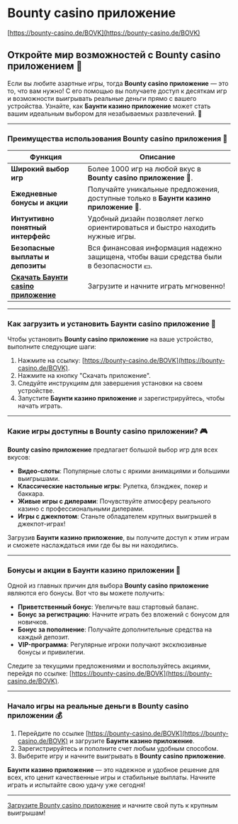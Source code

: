 # Bounty casino приложение

[https://bounty-casino.de/BOVK](https://bounty-casino.de/BOVK)

## Откройте мир возможностей с Bounty casino приложением 🎰

Если вы любите азартные игры, тогда **Bounty casino приложение** — это то, что вам нужно! С его помощью вы получаете доступ к десяткам игр и возможности выигрывать реальные деньги прямо с вашего устройства. Узнайте, как **Баунти казино приложение** может стать вашим идеальным выбором для незабываемых развлечений. 🎉

---

### Преимущества использования Bounty casino приложения 💎

| Функция                            | Описание                                                                                         |
|------------------------------------|--------------------------------------------------------------------------------------------------|
| **Широкий выбор игр**              | Более 1000 игр на любой вкус в **Bounty casino приложение** 🎲.                                    |
| **Ежедневные бонусы и акции**      | Получайте уникальные предложения, доступные только в **Баунти казино приложение** 🎁.             |
| **Интуитивно понятный интерфейс**  | Удобный дизайн позволяет легко ориентироваться и быстро находить нужные игры.                   |
| **Безопасные выплаты и депозиты**  | Вся финансовая информация надежно защищена, чтобы ваши средства были в безопасности 💵.         |
| [**Скачать Баунти casino приложение**](https://bounty-casino.de/BOVK) | Загрузите и начните играть мгновенно!                                                         |

---

### Как загрузить и установить Баунти casino приложение 📲

Чтобы установить **Bounty casino приложение** на ваше устройство, выполните следующие шаги:

1. Нажмите на ссылку: [https://bounty-casino.de/BOVK](https://bounty-casino.de/BOVK).
2. Нажмите на кнопку "Скачать приложение".
3. Следуйте инструкциям для завершения установки на своем устройстве.
4. Запустите **Баунти казино приложение** и зарегистрируйтесь, чтобы начать играть.

---

### Какие игры доступны в Bounty casino приложении? 🎮

**Bounty casino приложение** предлагает большой выбор игр для всех вкусов:

- **Видео-слоты**: Популярные слоты с яркими анимациями и большими выигрышами.
- **Классические настольные игры**: Рулетка, блэкджек, покер и баккара.
- **Живые игры с дилерами**: Почувствуйте атмосферу реального казино с профессиональными дилерами.
- **Игры с джекпотом**: Станьте обладателем крупных выигрышей в джекпот-играх!

Загрузив **Баунти казино приложение**, вы получите доступ к этим играм и сможете наслаждаться ими где бы вы ни находились.

---

### Бонусы и акции в Баунти казино приложении 🎁

Одной из главных причин для выбора **Bounty casino приложение** являются его бонусы. Вот что вы можете получить:

- **Приветственный бонус**: Увеличьте ваш стартовый баланс.
- **Бонус за регистрацию**: Начните играть без вложений с бонусом для новичков.
- **Бонус за пополнение**: Получайте дополнительные средства на каждый депозит.
- **VIP-программа**: Регулярные игроки получают эксклюзивные бонусы и привилегии.

Следите за текущими предложениями и воспользуйтесь акциями, перейдя по ссылке: [https://bounty-casino.de/BOVK](https://bounty-casino.de/BOVK).

---

### Начало игры на реальные деньги в Bounty casino приложении 💰

1. Перейдите по ссылке [https://bounty-casino.de/BOVK](https://bounty-casino.de/BOVK) и загрузите **Баунти казино приложение**.
2. Зарегистрируйтесь и пополните счет любым удобным способом.
3. Выберите игру и начните выигрывать в **Bounty casino приложение**.

**Баунти казино приложение** — это надежное и удобное решение для всех, кто ценит качественные игры и стабильные выплаты. Начните играть и испытайте свою удачу уже сегодня!

---

[Загрузите Bounty casino приложение](https://bounty-casino.de/BOVK) и начните свой путь к крупным выигрышам!
